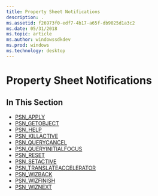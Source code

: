 ```yaml
---
title: Property Sheet Notifications
description: .
ms.assetid: f26973f0-edf7-4b17-a65f-db9025d1a3c2
ms.date: 05/31/2018
ms.topic: article
ms.author: windowssdkdev
ms.prod: windows
ms.technology: desktop
---
```


# Property Sheet Notifications

## In This Section

-   [PSN\_APPLY](psn-apply.md)
-   [PSN\_GETOBJECT](psn-getobject.md)
-   [PSN\_HELP](psn-help.md)
-   [PSN\_KILLACTIVE](psn-killactive.md)
-   [PSN\_QUERYCANCEL](psn-querycancel.md)
-   [PSN\_QUERYINITIALFOCUS](psn-queryinitialfocus.md)
-   [PSN\_RESET](psn-reset.md)
-   [PSN\_SETACTIVE](psn-setactive.md)
-   [PSN\_TRANSLATEACCELERATOR](psn-translateaccelerator.md)
-   [PSN\_WIZBACK](psn-wizback.md)
-   [PSN\_WIZFINISH](psn-wizfinish.md)
-   [PSN\_WIZNEXT](psn-wiznext.md)

 

 




